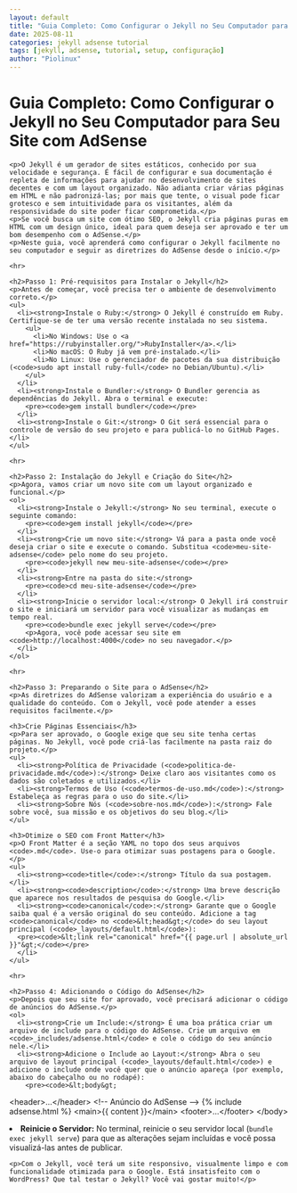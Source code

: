 ```yaml
---
layout: default
title: "Guia Completo: Como Configurar o Jekyll no Seu Computador para Seu Site com AdSense"
date: 2025-08-11
categories: jekyll adsense tutorial
tags: [jekyll, adsense, tutorial, setup, configuração]
author: "Piolinux"
---
```





<body>

  <main>
    <h1>Guia Completo: Como Configurar o Jekyll no Seu Computador para Seu Site com AdSense</h1>

    <p>O Jekyll é um gerador de sites estáticos, conhecido por sua velocidade e segurança. É fácil de configurar e sua documentação é repleta de informações para ajudar no desenvolvimento de sites decentes e com um layout organizado. Não adianta criar várias páginas em HTML e não padronizá-las; por mais que tente, o visual pode ficar grotesco e sem intuitividade para os visitantes, além da responsividade do site poder ficar comprometida.</p>
    <p>Se você busca um site com ótimo SEO, o Jekyll cria páginas puras em HTML com um design único, ideal para quem deseja ser aprovado e ter um bom desempenho com o AdSense.</p>
    <p>Neste guia, você aprenderá como configurar o Jekyll facilmente no seu computador e seguir as diretrizes do AdSense desde o início.</p>

    <hr>

    <h2>Passo 1: Pré-requisitos para Instalar o Jekyll</h2>
    <p>Antes de começar, você precisa ter o ambiente de desenvolvimento correto.</p>
    <ul>
      <li><strong>Instale o Ruby:</strong> O Jekyll é construído em Ruby. Certifique-se de ter uma versão recente instalada no seu sistema.
        <ul>
          <li>No Windows: Use o <a href="https://rubyinstaller.org/">RubyInstaller</a>.</li>
          <li>No macOS: O Ruby já vem pré-instalado.</li>
          <li>No Linux: Use o gerenciador de pacotes da sua distribuição (<code>sudo apt install ruby-full</code> no Debian/Ubuntu).</li>
        </ul>
      </li>
      <li><strong>Instale o Bundler:</strong> O Bundler gerencia as dependências do Jekyll. Abra o terminal e execute:
        <pre><code>gem install bundler</code></pre>
      </li>
      <li><strong>Instale o Git:</strong> O Git será essencial para o controle de versão do seu projeto e para publicá-lo no GitHub Pages.</li>
    </ul>

    <hr>

    <h2>Passo 2: Instalação do Jekyll e Criação do Site</h2>
    <p>Agora, vamos criar um novo site com um layout organizado e funcional.</p>
    <ol>
      <li><strong>Instale o Jekyll:</strong> No seu terminal, execute o seguinte comando:
        <pre><code>gem install jekyll</code></pre>
      </li>
      <li><strong>Crie um novo site:</strong> Vá para a pasta onde você deseja criar o site e execute o comando. Substitua <code>meu-site-adsense</code> pelo nome do seu projeto.
        <pre><code>jekyll new meu-site-adsense</code></pre>
      </li>
      <li><strong>Entre na pasta do site:</strong>
        <pre><code>cd meu-site-adsense</code></pre>
      </li>
      <li><strong>Inicie o servidor local:</strong> O Jekyll irá construir o site e iniciará um servidor para você visualizar as mudanças em tempo real.
        <pre><code>bundle exec jekyll serve</code></pre>
        <p>Agora, você pode acessar seu site em <code>http://localhost:4000</code> no seu navegador.</p>
      </li>
    </ol>

    <hr>

    <h2>Passo 3: Preparando o Site para o AdSense</h2>
    <p>As diretrizes do AdSense valorizam a experiência do usuário e a qualidade do conteúdo. Com o Jekyll, você pode atender a esses requisitos facilmente.</p>

    <h3>Crie Páginas Essenciais</h3>
    <p>Para ser aprovado, o Google exige que seu site tenha certas páginas. No Jekyll, você pode criá-las facilmente na pasta raiz do projeto.</p>
    <ul>
      <li><strong>Política de Privacidade (<code>politica-de-privacidade.md</code>):</strong> Deixe claro aos visitantes como os dados são coletados e utilizados.</li>
      <li><strong>Termos de Uso (<code>termos-de-uso.md</code>):</strong> Estabeleça as regras para o uso do site.</li>
      <li><strong>Sobre Nós (<code>sobre-nos.md</code>):</strong> Fale sobre você, sua missão e os objetivos do seu blog.</li>
    </ul>

    <h3>Otimize o SEO com Front Matter</h3>
    <p>O Front Matter é a seção YAML no topo dos seus arquivos <code>.md</code>. Use-o para otimizar suas postagens para o Google.</p>
    <ul>
      <li><strong><code>title</code>:</strong> Título da sua postagem.</li>
      <li><strong><code>description</code>:</strong> Uma breve descrição que aparece nos resultados de pesquisa do Google.</li>
      <li><strong><code>canonical</code>:</strong> Garante que o Google saiba qual é a versão original do seu conteúdo. Adicione a tag <code>canonical</code> no <code>&lt;head&gt;</code> do seu layout principal (<code>_layouts/default.html</code>):
      <pre><code>&lt;link rel="canonical" href="{{ page.url | absolute_url }}"&gt;</code></pre>
      </li>
    </ul>

    <hr>

    <h2>Passo 4: Adicionando o Código do AdSense</h2>
    <p>Depois que seu site for aprovado, você precisará adicionar o código de anúncios do AdSense.</p>
    <ol>
      <li><strong>Crie um Include:</strong> É uma boa prática criar um arquivo de include para o código do AdSense. Crie um arquivo em <code>_includes/adsense.html</code> e cole o código do seu anúncio nele.</li>
      <li><strong>Adicione o Include ao Layout:</strong> Abra o seu arquivo de layout principal (<code>_layouts/default.html</code>) e adicione o include onde você quer que o anúncio apareça (por exemplo, abaixo do cabeçalho ou no rodapé):
        <pre><code>&lt;body&gt;
  &lt;header&gt;...&lt;/header&gt;
  &lt;!-- Anúncio do AdSense --&gt;
  {% include adsense.html %}
  &lt;main&gt;{{ content }}&lt;/main&gt;
  &lt;footer&gt;...&lt;/footer&gt;
&lt;/body&gt;</code></pre>
      </li>
      <li><strong>Reinicie o Servidor:</strong> No terminal, reinicie o seu servidor local (<code>bundle exec jekyll serve</code>) para que as alterações sejam incluídas e você possa visualizá-las antes de publicar.</li>
    </ol>

    <p>Com o Jekyll, você terá um site responsivo, visualmente limpo e com funcionalidade otimizada para o Google. Está insatisfeito com o WordPress? Que tal testar o Jekyll? Você vai gostar muito!</p>
  </main>

</body>
</html>
